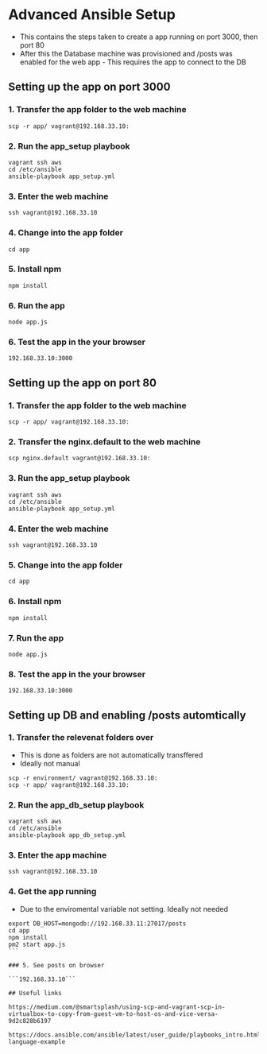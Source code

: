 # Advanced Ansible Setup

- This contains the steps taken to create a app running on port 3000, then port 80
- After this the Database machine was provisioned and /posts was enabled for the web app
        - This requires the app to connect to the DB

## Setting up the app on port 3000

### 1. Transfer the app folder to the web machine

```scp -r app/ vagrant@192.168.33.10:```

### 2. Run the app_setup playbook

```
vagrant ssh aws
cd /etc/ansible
ansible-playbook app_setup.yml
```

### 3. Enter the web machine

```ssh vagrant@192.168.33.10```

### 4. Change into the app folder

```cd app```

### 5. Install npm

```npm install```

### 6. Run the app

```node app.js```

### 6. Test the app in the your browser

```192.168.33.10:3000```

## Setting up the app on port 80

### 1. Transfer the app folder to the web machine

```scp -r app/ vagrant@192.168.33.10:```

### 2. Transfer the nginx.default to the web machine

```scp nginx.default vagrant@192.168.33.10:```

### 3. Run the app_setup playbook

```
vagrant ssh aws
cd /etc/ansible
ansible-playbook app_setup.yml
```

### 4. Enter the web machine

```ssh vagrant@192.168.33.10```

### 5. Change into the app folder

```cd app```

### 6. Install npm

```npm install```

### 7. Run the app

```node app.js```

### 8. Test the app in the your browser

```192.168.33.10:3000```


## Setting up DB and enabling /posts automtically

### 1. Transfer the relevenat folders over 

- This is done as folders are not automatically transffered
- Ideally not manual

```
scp -r environment/ vagrant@192.168.33.10:
scp -r app/ vagrant@192.168.33.10:
```
### 2. Run the app_db_setup playbook

```
vagrant ssh aws
cd /etc/ansible
ansible-playbook app_db_setup.yml
```

### 3. Enter the app machine

```ssh vagrant@192.168.33.10```

### 4. Get the app running

- Due to the enviromental variable not setting. Ideally not needed

````
export DB_HOST=mongodb://192.168.33.11:27017/posts
cd app
npm install
pm2 start app.js
```

### 5. See posts on browser

```192.168.33.10```

## Useful links

https://medium.com/@smartsplash/using-scp-and-vagrant-scp-in-virtualbox-to-copy-from-guest-vm-to-host-os-and-vice-versa-9d2c828b6197

https://docs.ansible.com/ansible/latest/user_guide/playbooks_intro.html#playbook-language-example
